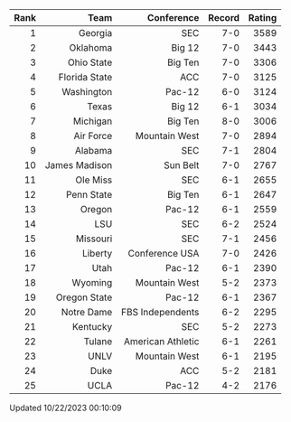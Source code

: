 | Rank  | Team                 | Conference           | Record   | Rating |
| ---:  | ---:                 | ---:                 | ---:     | ---:   |
| 1     | Georgia              | SEC                  | 7-0      | 3589   |
| 2     | Oklahoma             | Big 12               | 7-0      | 3443   |
| 3     | Ohio State           | Big Ten              | 7-0      | 3306   |
| 4     | Florida State        | ACC                  | 7-0      | 3125   |
| 5     | Washington           | Pac-12               | 6-0      | 3124   |
| 6     | Texas                | Big 12               | 6-1      | 3034   |
| 7     | Michigan             | Big Ten              | 8-0      | 3006   |
| 8     | Air Force            | Mountain West        | 7-0      | 2894   |
| 9     | Alabama              | SEC                  | 7-1      | 2804   |
| 10    | James Madison        | Sun Belt             | 7-0      | 2767   |
| 11    | Ole Miss             | SEC                  | 6-1      | 2655   |
| 12    | Penn State           | Big Ten              | 6-1      | 2647   |
| 13    | Oregon               | Pac-12               | 6-1      | 2559   |
| 14    | LSU                  | SEC                  | 6-2      | 2524   |
| 15    | Missouri             | SEC                  | 7-1      | 2456   |
| 16    | Liberty              | Conference USA       | 7-0      | 2426   |
| 17    | Utah                 | Pac-12               | 6-1      | 2390   |
| 18    | Wyoming              | Mountain West        | 5-2      | 2373   |
| 19    | Oregon State         | Pac-12               | 6-1      | 2367   |
| 20    | Notre Dame           | FBS Independents     | 6-2      | 2295   |
| 21    | Kentucky             | SEC                  | 5-2      | 2273   |
| 22    | Tulane               | American Athletic    | 6-1      | 2261   |
| 23    | UNLV                 | Mountain West        | 6-1      | 2195   |
| 24    | Duke                 | ACC                  | 5-2      | 2181   |
| 25    | UCLA                 | Pac-12               | 4-2      | 2176   |

Updated 10/22/2023 00:10:09
